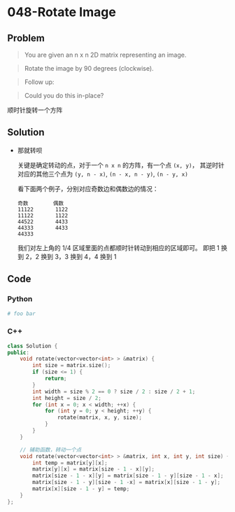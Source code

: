 # 048-Rotate Image

## Problem

> You are given an n x n 2D matrix representing an image.

> Rotate the image by 90 degrees (clockwise).

> Follow up:

> Could you do this in-place?

顺时针旋转一个方阵

## Solution

- 那就转呗

    关键是确定转动的点，对于一个 `n x n` 的方阵，有一个点 `(x, y)`，
    其逆时针对应的其他三个点为
    `(y, n - x)`,
    `(n - x, n - y)`,
    `(n - y, x)`

    看下面两个例子，分别对应奇数边和偶数边的情况：

    ```
    奇数        偶数
    11122       1122
    11122       1122
    44522       4433
    44333       4433
    44333
    ```

    我们对左上角的 1/4 区域里面的点都顺时针转动到相应的区域即可。
    即把 1 换到 2，2 换到 3，3 换到 4，4 换到 1

## Code

### Python

```python
# foo bar
```

### C++

```cpp
class Solution {
public:
    void rotate(vector<vector<int> > &matrix) {
        int size = matrix.size();
        if (size <= 1) {
            return;
        }
        int width = size % 2 == 0 ? size / 2 : size / 2 + 1;
        int height = size / 2;
        for (int x = 0; x < width; ++x) {
            for (int y = 0; y < height; ++y) {
                rotate(matrix, x, y, size);
            }
        }
    }

    // 辅助函数，转动一个点
    void rotate(vector<vector<int> > &matrix, int x, int y, int size) {
        int temp = matrix[y][x];
        matrix[y][x] = matrix[size - 1 - x][y];
        matrix[size - 1 - x][y] = matrix[size - 1 - y][size - 1 - x];
        matrix[size - 1 - y][size - 1 -x] = matrix[x][size - 1 - y];
        matrix[x][size - 1 - y] = temp;
    }
};
```
